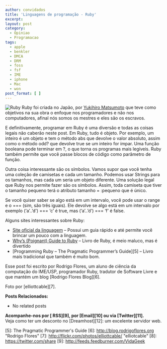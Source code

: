 ```yaml
---
author: convidados
title: 'Linguagens de programação - Ruby'
excerpt:
layout: post
category:
  - Opiniao
  - Programacao
tags:
  - apple
  - benkler
  - DMCA
  - DRM
  - foss
  - fsf
  - IME
  - iphone
  - Mac
  - won
post_format: [ ]
---
```

![Ruby][1] Ruby foi criada no Japão, por [Yukihiro Matsumoto][2] que teve como objetivos na sua obra o enfoque nos programadores e não nos computadores, afinal nós somos os mestres e eles são os escravos. 

E definitivamente, programar em Ruby é uma diversão e todas as coisas legais não caberão neste post. Em Ruby, tudo é objeto. Por exemplo, um inteiro é um objeto e tem o método abs que devolve o valor absoluto, assim como o método odd? que devolve true se um inteiro for ímpar. Uma função booleana pode terminar em ?, o que torna os programas mais legíveis. Ruby também permite que você passe blocos de código como parâmetro de função. 

Outra coisa interessante são os símbolos. Vamos supor que você tenha uma coleção de camisetas e cada um tamanho. Podemos usar Strings para os tamanhos, mas cada um seria um objeto diferente. Uma solução legal que Ruby nos permite fazer são os símbolos. Assim, toda camiseta que tiver o tamanho pequeno terá o atributo tamanho = :pequeno que é único. 

Se você quiser saber se algo está em um intervalo, você pode usar o range e o === (sim, são três iguais). Ele devolve se algo está em um intervalo por exemplo (‘a’..’d') === ‘c’ é true, mas (‘a’..’d') === ‘f’ é false. 

Alguns sites interessantes sobre Ruby:

*   [Site oficial da linguagem][3] – Possui um guia rápido e até permite você brincar um pouco com a linguagem.
*   [Why’s (Poignant) Guide to Ruby][4] – Livro de Ruby, é meio maluco, mas é divertido
*   [Programming Ruby – The Pragmatic Programmer’s Guide][5] – Livro mais tradicional que também é muito bom.

Esse post foi escrito por Rodrigo Flores, um aluno de ciência da computação do IME/USP, programador Ruby, tradutor de Software Livre e que mantém um blog [Rodrigo Flores Blog][6]. 

Foto por [elliottcable][7].  


**Posts Relacionados:** 
*   No related posts









**Acompanhe-nos por [ RSS][9], por [Email][10] ou via [Twitter][11].**  
Veja como ter um desconto no [Dreamhost][12]: um excelente servidor web.

 [1]: http://vidageek.net/wp-content/uploads/2008/11/ruby.jpg
 [2]: http://en.wikipedia.org/wiki/Yukihiro_Matsumoto
 [3]: http://www.ruby-lang.org/en/ "Ruby Oficial"
 [4]: http://poignantguide.net/ruby/
 [5]: The Pragmatic Programmer's Guide
 [6]: http://blog.rodrigoflores.org "Rodrigo Flores"
 [7]: http://flickr.com/photos/elliottcable/ "elliotcable"
 [8]: https://twitter.com/share
 [9]: http://feeds.feedburner.com/VidaGeek



